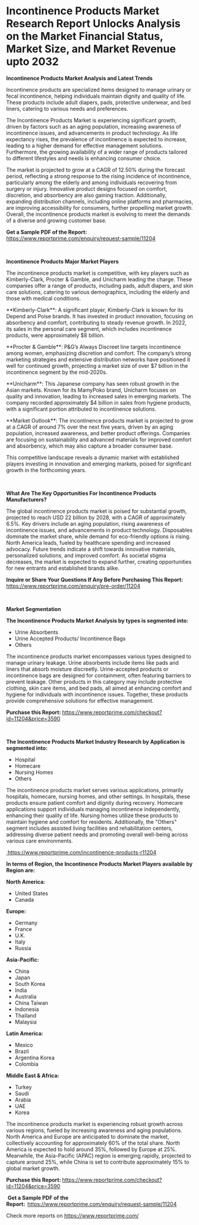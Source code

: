 <p><h1>Incontinence Products Market Research Report Unlocks Analysis on the Market Financial Status, Market Size, and Market Revenue upto 2032</h1></p><p><strong>Incontinence Products Market Analysis and Latest Trends</strong></p>
<p><p>Incontinence products are specialized items designed to manage urinary or fecal incontinence, helping individuals maintain dignity and quality of life. These products include adult diapers, pads, protective underwear, and bed liners, catering to various needs and preferences. </p><p>The Incontinence Products Market is experiencing significant growth, driven by factors such as an aging population, increasing awareness of incontinence issues, and advancements in product technology. As life expectancy rises, the prevalence of incontinence is expected to increase, leading to a higher demand for effective management solutions. Furthermore, the growing availability of a wider range of products tailored to different lifestyles and needs is enhancing consumer choice.</p><p>The market is projected to grow at a CAGR of 12.50% during the forecast period, reflecting a strong response to the rising incidence of incontinence, particularly among the elderly and among individuals recovering from surgery or injury. Innovative product designs focused on comfort, discretion, and absorbency are also gaining traction. Additionally, expanding distribution channels, including online platforms and pharmacies, are improving accessibility for consumers, further propelling market growth. Overall, the incontinence products market is evolving to meet the demands of a diverse and growing customer base.</p></p>
<p><strong>Get a Sample PDF of the Report:&nbsp;</strong> <a href="https://www.reportprime.com/enquiry/request-sample/11204?utm_campaign=3555&utm_medium=2&utm_source=Github&utm_content=ia&utm_term=20032025&utm_id=incontinence-products">https://www.reportprime.com/enquiry/request-sample/11204</a></p>
<p>&nbsp;</p>
<p><strong>Incontinence Products Major Market Players</strong></p>
<p><p>The incontinence products market is competitive, with key players such as Kimberly-Clark, Procter & Gamble, and Unicharm leading the charge. These companies offer a range of products, including pads, adult diapers, and skin care solutions, catering to various demographics, including the elderly and those with medical conditions.</p><p>**Kimberly-Clark**: A significant player, Kimberly-Clark is known for its Depend and Poise brands. It has invested in product innovation, focusing on absorbency and comfort, contributing to steady revenue growth. In 2022, its sales in the personal care segment, which includes incontinence products, were approximately $8 billion.</p><p>**Procter & Gamble**: P&G’s Always Discreet line targets incontinence among women, emphasizing discretion and comfort. The company’s strong marketing strategies and extensive distribution networks have positioned it well for continued growth, projecting a market size of over $7 billion in the incontinence segment by the mid-2020s.</p><p>**Unicharm**: This Japanese company has seen robust growth in the Asian markets. Known for its MamyPoko brand, Unicharm focuses on quality and innovation, leading to increased sales in emerging markets. The company recorded approximately $4 billion in sales from hygiene products, with a significant portion attributed to incontinence solutions.</p><p>**Market Outlook**: The incontinence products market is projected to grow at a CAGR of around 7% over the next five years, driven by an aging population, increased awareness, and better product offerings. Companies are focusing on sustainability and advanced materials for improved comfort and absorbency, which may also capture a broader consumer base.</p><p>This competitive landscape reveals a dynamic market with established players investing in innovation and emerging markets, poised for significant growth in the forthcoming years.</p></p>
<p>&nbsp;</p>
<p><strong>What Are The Key Opportunities For Incontinence Products Manufacturers?</strong></p>
<p><p>The global incontinence products market is poised for substantial growth, projected to reach USD 22 billion by 2028, with a CAGR of approximately 6.5%. Key drivers include an aging population, rising awareness of incontinence issues, and advancements in product technology. Disposables dominate the market share, while demand for eco-friendly options is rising. North America leads, fueled by healthcare spending and increased advocacy. Future trends indicate a shift towards innovative materials, personalized solutions, and improved comfort. As societal stigma decreases, the market is expected to expand further, creating opportunities for new entrants and established brands alike.</p></p>
<p><strong>Inquire or Share Your Questions If Any Before Purchasing This Report:</strong> <a href="https://www.reportprime.com/enquiry/pre-order/11204?utm_campaign=3555&utm_medium=2&utm_source=Github&utm_content=ia&utm_term=20032025&utm_id=incontinence-products">https://www.reportprime.com/enquiry/pre-order/11204</a></p>
<p>&nbsp;</p>
<p><strong>Market Segmentation</strong></p>
<p><strong>The Incontinence Products Market Analysis by types is segmented into:</strong></p>
<p><ul><li>Urine Absorbents</li><li>Urine Accepted Products/ Incontinence Bags</li><li>Others</li></ul></p>
<p><p>The incontinence products market encompasses various types designed to manage urinary leakage. Urine absorbents include items like pads and liners that absorb moisture discreetly. Urine-accepted products or incontinence bags are designed for containment, often featuring barriers to prevent leakage. Other products in this category may include protective clothing, skin care items, and bed pads, all aimed at enhancing comfort and hygiene for individuals with incontinence issues. Together, these products provide comprehensive solutions for effective management.</p></p>
<p><strong>Purchase this Report:&nbsp;</strong><a href="https://www.reportprime.com/checkout?id=11204&price=3590&utm_campaign=3555&utm_medium=2&utm_source=Github&utm_content=ia&utm_term=20032025&utm_id=incontinence-products">https://www.reportprime.com/checkout?id=11204&price=3590</a></p>
<p>&nbsp;</p>
<p><strong>The Incontinence Products Market Industry Research by Application is segmented into:</strong></p>
<p><ul><li>Hospital</li><li>Homecare</li><li>Nursing Homes</li><li>Others</li></ul></p>
<p><p>The incontinence products market serves various applications, primarily hospitals, homecare, nursing homes, and other settings. In hospitals, these products ensure patient comfort and dignity during recovery. Homecare applications support individuals managing incontinence independently, enhancing their quality of life. Nursing homes utilize these products to maintain hygiene and comfort for residents. Additionally, the "Others" segment includes assisted living facilities and rehabilitation centers, addressing diverse patient needs and promoting overall well-being across various care environments.</p></p>
<p><a href="https://www.reportprime.com/incontinence-products-r11204?utm_campaign=3555&utm_medium=2&utm_source=Github&utm_content=ia&utm_term=20032025&utm_id=incontinence-products">&nbsp;https://www.reportprime.com/incontinence-products-r11204</a></p>
<p><strong>In terms of Region, the Incontinence Products Market Players available by Region are:</strong></p>
<p>
    <p> <strong> North America: </strong>
        <ul>
            <li>United States</li>
            <li>Canada</li>
        </ul>
        </p> 
    <p> <strong> Europe: </strong>
        <ul>
            <li>Germany</li>
            <li>France</li>
            <li>U.K.</li>
            <li>Italy</li>
            <li>Russia</li>
        </ul>
        </p> 
    <p> <strong> Asia-Pacific: </strong>
        <ul>
            <li>China</li>
            <li>Japan</li>
            <li>South Korea</li>
            <li>India</li>
            <li>Australia</li>
            <li>China Taiwan</li>
            <li>Indonesia</li>
            <li>Thailand</li>
            <li>Malaysia</li>
        </ul>
        </p> 
    <p> <strong> Latin America: </strong>
        <ul>
            <li>Mexico</li>
            <li>Brazil</li>
            <li>Argentina Korea</li>
            <li>Colombia</li>
        </ul>
        </p> 
    <p> <strong> Middle East & Africa: </strong>
        <ul>
            <li>Turkey</li>
            <li>Saudi</li>
            <li>Arabia</li>
            <li>UAE</li>
            <li>Korea</li>
        </ul>
    </p>
    </p>
<p><p>The incontinence products market is experiencing robust growth across various regions, fueled by increasing awareness and aging populations. North America and Europe are anticipated to dominate the market, collectively accounting for approximately 60% of the total share. North America is expected to hold around 35%, followed by Europe at 25%. Meanwhile, the Asia-Pacific (APAC) region is emerging rapidly, projected to capture around 25%, while China is set to contribute approximately 15% to global market growth.</p></p>
<p><strong>Purchase this Report: </strong><a href="https://www.reportprime.com/checkout?id=11204&price=3590&utm_campaign=3555&utm_medium=2&utm_source=Github&utm_content=ia&utm_term=20032025&utm_id=incontinence-products">https://www.reportprime.com/checkout?id=11204&price=3590</a></p>
<p>&nbsp;<strong>Get a Sample PDF of the Report:&nbsp;&nbsp;</strong><a href="https://www.reportprime.com/enquiry/request-sample/11204?utm_campaign=3555&utm_medium=2&utm_source=Github&utm_content=ia&utm_term=20032025&utm_id=incontinence-products">https://www.reportprime.com/enquiry/request-sample/11204</a></p>
<p><strong></strong></p>
<p>Check more reports on <a href="https://www.reportprime.com/?utm_campaign=3555&utm_medium=2&utm_source=Github&utm_content=ia&utm_term=20032025&utm_id=incontinence-products">https://www.reportprime.com/</a></p>